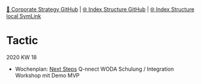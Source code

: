 [📁 Corporate Strategy GitHub](/cerulean-circle-unlimited-2cu/corporate-strategy.md) | [🌐 Index Structure GitHub](/cerulean-circle-unlimited-2cu/corporate-strategy/tactic.entry.md) | [🌐 Index Structure local SymLink](./tactic.entry.entry.md)

# Tactic

2020 KW 18

- Wochenplan: [Next Steps](https://www.mindmeister.com/1484633759) Q-nnect WODA Schulung / Integration Workshop mit Demo MVP
